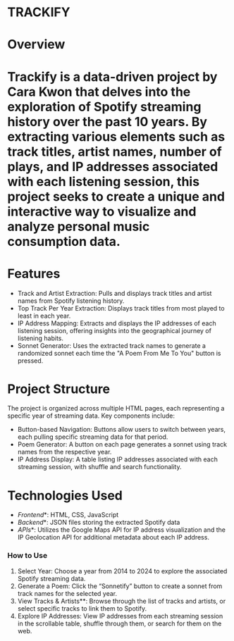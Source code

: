 # TRACKIFY
 
# Overview
# Trackify is a data-driven project by Cara Kwon that delves into the exploration of Spotify streaming history over the past 10 years. By extracting various elements such as track titles, artist names, number of plays, and IP addresses associated with each listening session, this project seeks to create a unique and interactive way to visualize and analyze personal music consumption data.

# Features
- Track and Artist Extraction: Pulls and displays track titles and artist names from Spotify listening history.
- Top Track Per Year Extraction: Displays track titles from most played to least in each year.
- IP Address Mapping: Extracts and displays the IP addresses of each listening session, offering insights into the geographical journey of listening habits.
- Sonnet Generator: Uses the extracted track names to generate a randomized sonnet each time the "A Poem From Me To You" button is pressed.


# Project Structure
The project is organized across multiple HTML pages, each representing a specific year of streaming data. Key components include:
- Button-based Navigation: Buttons allow users to switch between years, each pulling specific streaming data for that period.
- Poem Generator: A button on each page generates a sonnet using track names from the respective year.
- IP Address Display: A table listing IP addresses associated with each streaming session, with shuffle and search functionality.

# Technologies Used
- *Frontend**: HTML, CSS, JavaScript
- *Backend**: JSON files storing the extracted Spotify data
- *APIs**: Utilizes the Google Maps API for IP address visualization and the IP Geolocation API for additional metadata about each IP address.

### How to Use
1. Select Year: Choose a year from 2014 to 2024 to explore the associated Spotify streaming data.
2. Generate a Poem: Click the “Sonnetify” button to create a sonnet from track names for the selected year.
3. View Tracks & Artists**: Browse through the list of tracks and artists, or select specific tracks to link them to Spotify.
4. Explore IP Addresses: View IP addresses from each streaming session in the scrollable table, shuffle through them, or search for them on the web.

